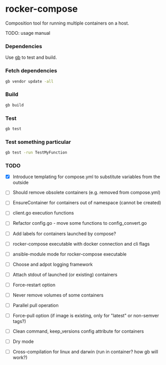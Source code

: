 # rocker-compose

Composition tool for running multiple containers on a host.

TODO: usage manual

### Dependencies

Use [gb](http://getgb.io/) to test and build.

### Fetch dependencies

```bash
gb vendor update -all
```

### Build

```bash
gb build
```

### Test 

```bash
gb test
```

### Test something particular

```bash
gb test -run TestMyFunction
```

### TODO

* [x] Introduce templating for compose.yml to substitute variables from the outside
* [ ] Should remove obsolete containers (e.g. removed from compose.yml)
* [ ] EnsureContainer for containers out of namespace (cannot be created)
* [ ] client.go execution functions
* [ ] Refactor config.go - move some functions to config_convert.go
* [ ] Add labels for containers launched by compose?
* [ ] rocker-compose executable with docker connection and cli flags
* [ ] ansible-module mode for rocker-compose executable
* [ ] Choose and adpot logging framework
* [ ] Attach stdout of launched (or existing) containers
* [ ] Force-restart option
* [ ] Never remove volumes of some containers
* [ ] Parallel pull operation
* [ ] Force-pull option (if image is existing, only for "latest" or non-semver tags?)
* [ ] Clean command, keep_versions config attribute for containers
* [ ] Dry mode
* [ ] Cross-compilation for linux and darwin (run in container? how gb will work?)

